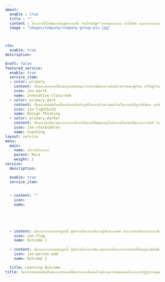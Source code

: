 ```yaml
---
about:
  enable : true
  title : ""
  content : โครงการนี้ได้พัฒนาหลักสูตรระยะสั้น <strong>"การคิดออกแบบ การโค้ชชิ่ง และการออกแบบชั้นเรียนนวัตกรรม" เพื่อสร้างและยกระดับทักษะการทำงานของบุคลากรทางการศึกษาสำหรับการเรียนรู้ออนไลน์และออฟไลน์</strong> </br></br> โดยออกแบบชุด “โมดูล” (module) เพื่อสร้างทักษะใหม่ (reskill) และยกระดับทักษะที่มีอยู่เดิม (upskill) ของบุคลากรทางการศึกษาทุกประเภท เป้าหมายของโครงการมุ่งพัฒนาทักษะการทำงานของบุคลากรทางการศึกษาที่เป็นกลุ่มเป้าหมายในการอบรม ผลลัพธ์ของโครงการจะทำให้ได้บัณฑิตพันธุ์ใหม่หรือครูรุ่นใหม่ที่สามารถออกแบบชั้นเรียนโดยใช้เทคโนโลยีหรือนวัตกรรมทางการศึกษาได้อย่างมีประสิทธิผล การสร้างชั้นเรียนนวัตกรรมจะส่งผลให้ผู้เรียนมีคุณลักษณะที่พึงประสงค์ตามมาตรฐานการศึกษาของชาติที่กำหนดในรูปของ DOE  ผู้เรียนที่ผ่านการเรียนรู้จาก ชั้นเรียนนวัตกรรมจะมีทักษะความสามารถที่สอดคล้องกับความต้องการของยุคสมัยใหม่และเหมาะกับแนวทางการพัฒนาประเทศต่อไป </br></br> ผลลัพธ์ปลายทางของหลักสูตรจึงประกอบด้วยทักษะความสามารถ 3 ประการ ได้แก่ 1) ทักษะการคิดออกแบบ 2) ทักษะการโค้ชชิ่ง และ 3) ทักษะการออกแบบชั้นเรียนนวัตกรรม โครงสร้างของหลักสูตรเพื่อเสริมสร้างทักษะทั้งสามประการจะผสมผสานบูรณาการผ่านโมดูลที่ออกแบบซึ่งเน้นทั้งภาคทฤษฎีและปฏิบัติในสถานศึกษา ทั้งนี้ บุคลากรทางการศึกษาที่เข้าร่วมโครงการจะมีทั้งกลุ่มอาจารย์มหาวิทยาลัยในคณะครุศาสตร์ศึกษาศาสตร์ กลุ่มครูในโรงเรียนที่เป็นครูพี่เลี้ยงในการให้คำชี้แนะแก่นิสิตนักศึกษาฝึกสอนในโรงเรียน กลุ่มผู้บริหารและครูที่เป็นผู้นำในการพัฒนาครู และกลุ่มศึกษานิเทศก์จากสำนักงานเขตพื้นที่การศึกษา บุคคลเหล่านี้ต้องมีทั้งทักษะความสามารถเพื่อพัฒนานิสิตนักศึกษาครูฝึกสอนและ/หรือครูประจำการในโรงเรียน สามารถออกแบบกิจกรรมการเรียนรู้โดยใช้เทคโนโลยีดิจิทัลทั้งแบบออนไลน์หรือออฟไลน์ได้อย่างเหมาะสม
  image : "images/company/company-group-pic.jpg"


   
cta:
  enable: true
description:

draft: false
featured_service:
  enable: true
  service_item:
  - color: primary
    content: เป็นแนวคิดสากลที่มีหลักฐานสนับสนุนว่าจะช่วยพัฒนาความคิดสร้างสรรค์ของผู้เรียน ทำให้ผู้เรียนมีความสุข เป็นชั้นเรียนที่เปิดกว้างทางความคิด &nbsp; สร้างแรงบันดาลใจและความเชื่อมั่นในการเรียนของผู้เรียน ผลการสร้างชั้นเรียนนวัตกรรมจะนำไปสู่การพัฒนาผู้เรียนให้มีคุณลักษณะที่กำหนดในมาตรฐานการศึกษาของชาติ พ.ศ. 2561 ได้แก่ ความเป็นบุคคลเรียนรู้ ผู้ร่วมสร้างสรรค์นวัตกรรม และพลเมืองที่เข้มแข็ง
    icon: ion-earth
    name: Innovative Classroom
  - color: primary-dark
    content: เป็นแนวคิดสมัยใหม่ที่ยอมรับกันในปัจจุบันในการสร้างความคิดใหม่ในการแก้ปัญหาซับซ้อน การคิดออกแบบ (design thinking) เป็นกรอบคิด (mindset) และสมรรถนะ (competency) ที่อาศัยการทำงานเป็นทีมผ่านการระดมความคิดจากบุคคลที่มีประสบการณ์หรือมุมมองที่หลากหลายมาช่วยกันคิดค้นพัฒนาวิธีการปัญหาที่ซับซ้อนและแก้ไขได้ยาก
    icon: ion-lightbulb
    name: Design Thinking
  - color: primary-darker
    content: เป็นแนวคิดที่นักวิชาการทางการศึกษาได้นำมาใช้พัฒนาครูในประเทศไทยนับเป็นเวลากว่าสิบปี โครงการนี้มีความเชื่อว่าบุคลากรทางการศึกษาที่เข้าร่วมมีหลายกลุ่ม แต่ละกลุ่มต่างมีศักยภาพที่มีจุดเด่นต่างกัน สามารถแลกเปลี่ยนเรียนรู้ระหว่างกันได้ การยกระดับทักษะการทำงานใหม่ให้กับบุคลากรทางการศึกษาสามารถทำได้ผ่านกระบวนการโคชชิ่ง เป้าหมายสำคัญของโครงการนี้จึงมุ่งพัฒนา ทักษะโค้ชชิ่ง แก่บุคลากรทางการศึกษา เพื่อให้บุคคลเหล่านี้สามารถทำหน้าที่โค้ชได้อย่างมีประสิทธิผล...
    icon: ion-chatbubbles
    name: Coaching
layout: service
menu:
  main:
    name: เกี่ยวกับโครงการ
    parent: More
    weight: 1
service:
  description: 

  enable: true
  service_item:
  
  
  - content: ""
    icon: 
    name: 
    



    
  - content: เมื่อจบการอบรมหลักสูตรนี้ ผู้เข้าร่วมโครงการมีความรู้ทักษะเจตคติ และการยอมรับการนำแนวคิดของการคิดออกแบบ การโค้ชชิ่ง และการออกแบบชั้นเรียนนวัตกรรมไปใช้ในการส่งเสริมการปฏิบัติงานในวิชาชีพครู
    icon: ion-flag
    name: Outcome 1
    
  - content: เมื่อจบการอบรมหลักสูตรนี้ ผู้เข้าร่วมโครงการมีความสามารถในการถ่ายทอดสิ่งที่เรียนรู้แก่นิสิตฝึกสอน/ครูในโรงเรียน ให้สามารถออกแบบชั้นเรียนนวัตกรรมทั้งแบบออนไลน์และออฟไลน์ที่เหมาะสมกับการเรียนรู้ยุคเทคโนโลยีดิจิทัลได้ 
    icon: ion-person-add
    name: Outcome 2

  title: Learning Outcome
title: โครงการบัณฑิตพันธุ์ใหม่และกำลังคนที่มีสมรรถนะเพื่อตอบโจทย์ภาคการผลิตตามนโยบายการปฏิรูปการอุดมศึกษาไทย ประเภทประกาศนียบัตร (Non-Degree) เพิ่มเติมเป็นกรณีพิเศษ กลุ่มพัฒนาศักยภาพกำลังคนครูและบุคลากรทางการศึกษาเน้นทักษะในศตวรรษที่ 21 
---
```

